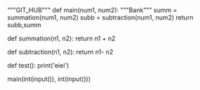 """GIT_HUB"""
def main(num1, num2):
    """Bank"""
    summ = summation(num1, num2)
    subb = subtraction(num1, num2)
    return subb,summ

def summation(n1, n2):
    return n1 + n2


def subtraction(n1, n2):
    return n1- n2

def test():
    print('eiei')

main(int(input()), int(input()))